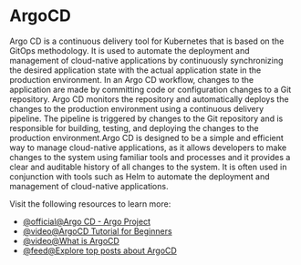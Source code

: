 # ArgoCD

Argo CD is a continuous delivery tool for Kubernetes that is based on the GitOps methodology. It is used to automate the deployment and management of cloud-native applications by continuously synchronizing the desired application state with the actual application state in the production environment. In an Argo CD workflow, changes to the application are made by committing code or configuration changes to a Git repository. Argo CD monitors the repository and automatically deploys the changes to the production environment using a continuous delivery pipeline. The pipeline is triggered by changes to the Git repository and is responsible for building, testing, and deploying the changes to the production environment.Argo CD is designed to be a simple and efficient way to manage cloud-native applications, as it allows developers to make changes to the system using familiar tools and processes and it provides a clear and auditable history of all changes to the system. It is often used in conjunction with tools such as Helm to automate the deployment and management of cloud-native applications.

Visit the following resources to learn more:

- [@official@Argo CD - Argo Project](https://argo-cd.readthedocs.io/en/stable/)
- [@video@ArgoCD Tutorial for Beginners](https://www.youtube.com/watch?v=MeU5_k9ssrs)
- [@video@What is ArgoCD](https://www.youtube.com/watch?v=p-kAqxuJNik)
- [@feed@Explore top posts about ArgoCD](https://app.daily.dev/tags/argocd?ref=roadmapsh)

